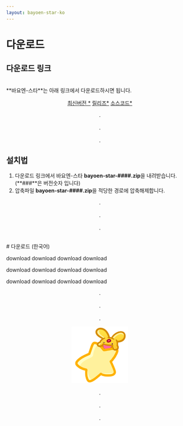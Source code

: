 ```yaml
---
layout: bayoen-star-ko
---
```


# 다운로드

## 다운로드 링크
<br/>
**바요엔-스타**는 아래 링크에서 다운로드하시면 됩니다.
<p align="center">
    <a href="https://github.com/bayoen/bayoen-star-exe/releases/latest" class="in-btn">최신버전 *</a>
    <a href="https://github.com/bayoen/bayoen-star-exe/releases" class="in-btn">릴리즈*</a>
    <a href="https://github.com/bayoen/bayoen-star-exe" class="in-btn">소스코드*</a>
</p>

<p align="center">
.<br/><br/>
.<br/><br/>
.
</p>

## 설치법

1. 다운로드 링크에서 바요엔-스타 **bayoen-star-####.zip**을 내려받습니다. (**###**은 버전숫자 입니다)
2. 압축파일 **bayoen-star-####.zip**을 적당한 경로에 압축해제합니다.

<p align="center">
.<br/><br/>
.<br/><br/>
.
</p>

<br/>
<a name="Korean"> </a>
# 다운로드 (한국어)

download download download download

download download download download

download download download download

<p align="center">
.<br/><br/>
.<br/><br/>
.
</p>

<p align="center">
   <img src="/bayoen-star/dailycarbuncle_kirbuncle.png" class="bos" width="30%" alt="bayoen~"/>
</p>

<p align="center">
.<br/><br/>
.<br/><br/>
.
</p>